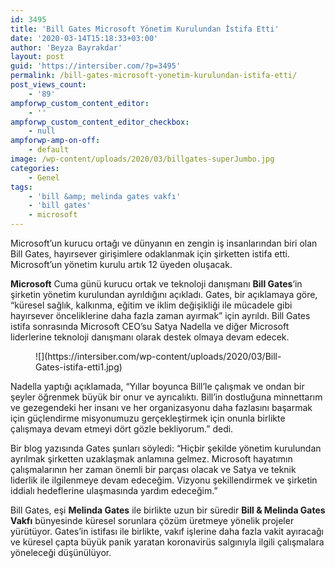 ```yaml
---
id: 3495
title: 'Bill Gates Microsoft Yönetim Kurulundan İstifa Etti'
date: '2020-03-14T15:18:33+03:00'
author: 'Beyza Bayrakdar'
layout: post
guid: 'https://intersiber.com/?p=3495'
permalink: /bill-gates-microsoft-yonetim-kurulundan-istifa-etti/
post_views_count:
    - '89'
ampforwp_custom_content_editor:
    - ''
ampforwp_custom_content_editor_checkbox:
    - null
ampforwp-amp-on-off:
    - default
image: /wp-content/uploads/2020/03/billgates-superJumbo.jpg
categories:
    - Genel
tags:
    - 'bill &amp; melinda gates vakfı'
    - 'bill gates'
    - microsoft
---
```


Microsoft’un kurucu ortağı ve dünyanın en zengin iş insanlarından biri olan Bill Gates, hayırsever girişimlere odaklanmak için şirketten istifa etti. Microsoft’un yönetim kurulu artık 12 üyeden oluşacak.

**Microsoft** Cuma günü kurucu ortak ve teknoloji danışmanı **Bill Gates**‘in şirketin yönetim kurulundan ayrıldığını açıkladı. Gates, bir açıklamaya göre, “küresel sağlık, kalkınma, eğitim ve iklim değişikliği ile mücadele gibi hayırsever önceliklerine daha fazla zaman ayırmak” için ayrıldı. Bill Gates istifa sonrasında Microsoft CEO’su Satya Nadella ve diğer Microsoft liderlerine teknoloji danışmanı olarak destek olmaya devam edecek.

<figure class="wp-block-image size-large">![](https://intersiber.com/wp-content/uploads/2020/03/Bill-Gates-istifa-etti1.jpg)</figure>Nadella yaptığı açıklamada, “Yıllar boyunca Bill’le çalışmak ve ondan bir şeyler öğrenmek büyük bir onur ve ayrıcalıktı. Bill’in dostluğuna minnettarım ve gezegendeki her insanı ve her organizasyonu daha fazlasını başarmak için güçlendirme misyonumuzu gerçekleştirmek için onunla birlikte çalışmaya devam etmeyi dört gözle bekliyorum.” dedi.

Bir blog yazısında Gates şunları söyledi: “Hiçbir şekilde yönetim kurulundan ayrılmak şirketten uzaklaşmak anlamına gelmez. Microsoft hayatımın çalışmalarının her zaman önemli bir parçası olacak ve Satya ve teknik liderlik ile ilgilenmeye devam edeceğim. Vizyonu şekillendirmek ve şirketin iddialı hedeflerine ulaşmasında yardım edeceğim.”

Bill Gates, eşi **Melinda Gates** ile birlikte uzun bir süredir **Bill &amp; Melinda Gates Vakfı** bünyesinde küresel sorunlara çözüm üretmeye yönelik projeler yürütüyor. Gates’in istifası ile birlikte, vakıf işlerine daha fazla vakit ayıracağı ve küresel çapta büyük panik yaratan koronavirüs salgınıyla ilgili çalışmalara yöneleceği düşünülüyor.